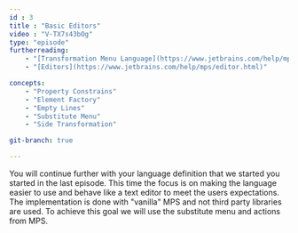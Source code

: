 ```yaml
---
id : 3
title : "Basic Editors"
video : "V-TX7s43bOg"
type: "episode"
furtherreading:
    - "[Transformation Menu Language﻿](https://www.jetbrains.com/help/mps/transformation-menu-language.html)"
    - "[Editors](https://www.jetbrains.com/help/mps/editor.html)"

concepts:
    - "Property Constrains"
    - "Element Factory"
    - "Empty Lines"
    - "Substitute Menu"
    - "Side Transformation"

git-branch: true

---
```


You will continue further with your language definition that we started you started in the last episode. This time the focus is on making the language easier to use and behave like a text editor to meet the users expectations. The implementation is done with "vanilla" MPS and not third party libraries are used. To achieve this goal we will use the substitute menu and actions from MPS. 